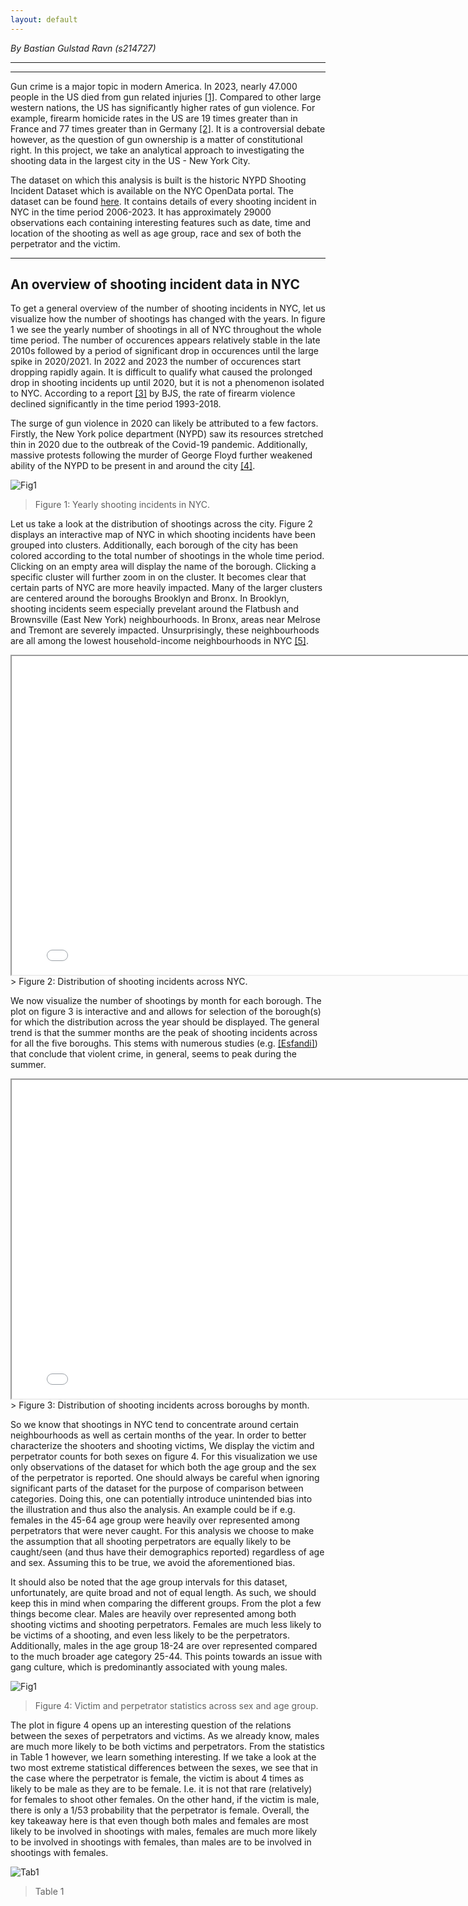 ```yaml
---
layout: default
---
```


*By Bastian Gulstad Ravn (s214727)* 

* * *
* * *

Gun crime is a major topic in modern America. In 2023, nearly 47.000 people in the US died from gun related injuries [[1]](https://www.pewresearch.org/short-reads/2025/03/05/what-the-data-says-about-gun-deaths-in-the-us/). Compared to other large western nations, the US has significantly higher rates of gun violence. For example, firearm homicide rates in the US are 19 times greater than in France and 77 times greater than in Germany [[2]](https://www.healthdata.org/news-events/insights-blog/acting-data/gun-violence-united-states-outlier). It is a controversial debate however, as the question of gun ownership is a matter of constitutional right. In this project, we take an analytical approach to investigating the shooting data in the largest city in the US - New York City.

The dataset on which this analysis is built is the historic NYPD Shooting Incident Dataset which is available on the NYC OpenData portal. The dataset can be found [here](https://data.cityofnewyork.us/Public-Safety/NYPD-Shooting-Incident-Data-Historic-/833y-fsy8/about_data). It contains details of every shooting incident in NYC in the time period 2006-2023. It has approximately 29000 observations each containing interesting features such as date, time and location of the shooting as well as age group, race and sex of both the perpetrator and the victim. 

* * *

## An overview of shooting incident data in NYC
To get a general overview of the number of shooting incidents in NYC, let us visualize how the number of shootings has changed with the years. In figure 1 we see the yearly number of shootings in all of NYC throughout the whole time period. The number of occurences appears relatively stable in the late 2010s followed by a period of significant drop in occurences until the large spike in 2020/2021. In 2022 and 2023 the number of occurences start dropping rapidly again. It is difficult to qualify what caused the prolonged drop in shooting incidents up until 2020, but it is not a phenomenon isolated to NYC. According to a report [[3]](https://bjs.ojp.gov/library/publications/trends-and-patterns-firearm-violence-1993-2018) by BJS, the rate of firearm violence declined significantly in the time period 1993-2018.

The surge of gun violence in 2020 can likely be attributed to a few factors. Firstly, the New York police department (NYPD) saw its resources stretched thin in 2020 due to the outbreak of the Covid-19 pandemic. Additionally, massive protests following the murder of George Floyd further weakened ability of the NYPD to be present in and around the city [[4]](https://www.nyc.gov/site/nypd/news/p0106a/overall-crime-new-york-city-reaches-record-low-2020).

![Fig1](assets/images/shootings_by_year.png)
> Figure 1: Yearly shooting incidents in NYC.

Let us take a look at the distribution of shootings across the city. Figure 2 displays an interactive map of NYC in which shooting incidents have been grouped into clusters. Additionally, each borough of the city has been colored according to the total number of shootings in the whole time period. Clicking on an empty area will display the name of the borough. Clicking a specific cluster will further zoom in on the cluster. It becomes clear that certain parts of NYC are more heavily impacted. Many of the larger clusters are centered around the boroughs Brooklyn and Bronx. In Brooklyn, shooting incidents seem especially prevelant around the Flatbush and Brownsville (East New York) neighbourhoods. In Bronx, areas near Melrose and Tremont are severely impacted. Unsurprisingly, these neighbourhoods are all among the lowest household-income neighbourhoods in NYC [[5]](https://a816-dohbesp.nyc.gov/IndicatorPublic/data-explorer/economic-conditions/?id=103#display=summary).

<html>
<head>
</head>
<body>
    <iframe src="cluster_map2.html" width="800" height="510"></iframe>
    </body>
</html>
> Figure 2: Distribution of shooting incidents across NYC.



We now visualize the number of shootings by month for each borough. The plot on figure 3 is interactive and and allows for selection of the borough(s) for which the distribution across the year should be displayed. The general trend is that the summer months are the peak of shooting incidents across for all the five boroughs. This stems with numerous studies (e.g. [[Esfandi]](https://esfandilawfirm.com/do-seasons-weather-affect-crime-trends/#:~:text=According%20to%20the%20U.S.%20Bureau,as%20the%20weather%20gets%20hotter.)) that conclude that violent crime, in general, seems to peak during the summer.
<html>
<head>
</head>
<body>
    <iframe src="bokeh_shootings_by_month2.html" width="800" height="510"></iframe>
    </body>
</html>
> Figure 3: Distribution of shooting incidents across boroughs by month.


So we know that shootings in NYC tend to concentrate around certain neighbourhoods as well as certain months of the year. In order to better characterize the shooters and shooting victims, We display the victim and perpetrator counts for both sexes on figure 4. For this visualization we use only observations of the dataset for which both the age group and the sex of the perpetrator is reported. One should always be careful when ignoring significant parts of the dataset for the purpose of comparison between categories. Doing this, one can potentially introduce unintended bias into the illustration and thus also the analysis. An example could be if e.g. females in the 45-64 age group were heavily over represented among perpetrators that were never caught. For this analysis we choose to make the assumption that all shooting perpetrators are equally likely to be caught/seen (and thus have their demographics reported) regardless of age and sex. Assuming this to be true, we avoid the aforementioned bias.

It should also be noted that the age group intervals for this dataset, unfortunately, are quite broad and not of equal length. As such, we should keep this in mind when comparing the different groups. From the plot a few things become clear. Males are heavily over represented among both shooting victims and shooting perpetrators. Females are much less likely to be victims of a shooting, and even less likely to be the perpetrators. Additionally, males in the age group 18-24 are over represented compared to the much broader age category 25-44. This points towards an issue with gang culture, which is predominantly associated with young males. 

![Fig1](assets/images/victim_perpetrator_by_sex.png)
> Figure 4: Victim and perpetrator statistics across sex and age group.

The plot in figure 4 opens up an interesting question of the relations between the sexes of perpetrators and victims. As we already know, males are much more likely to be both victims and perpetrators. From the statistics in Table 1 however, we learn something interesting. If we take a look at the two most extreme statistical differences between the sexes, we see that in the case where the perpetrator is female, the victim is about 4 times as likely to be male as they are to be female. I.e. it is not that rare (relatively) for females to shoot other females. On the other hand, if the victim is male, there is only a 1/53 probability that the perpetrator is female. Overall, the key takeaway here is that even though both males and females are most likely to be involved in shootings with males, females are much more likely to be involved in shootings with females, than males are to be involved in shootings with females.


![Tab1](assets/images/vic_perp_ratios.png)
> Table 1
